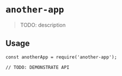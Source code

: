 # `another-app`

> TODO: description

## Usage

```
const anotherApp = require('another-app');

// TODO: DEMONSTRATE API
```
